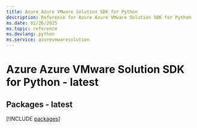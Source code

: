 ```yaml
---
title: Azure Azure VMware Solution SDK for Python
description: Reference for Azure Azure VMware Solution SDK for Python
ms.date: 02/26/2025
ms.topic: reference
ms.devlang: python
ms.service: azurevmwaresolution
---
```

# Azure Azure VMware Solution SDK for Python - latest
## Packages - latest
[!INCLUDE [packages](azure-vmware-solution-index.md)]
